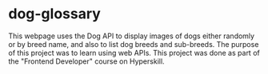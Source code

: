 # dog-glossary
This webpage uses the Dog API to display images of dogs either randomly or by breed name, and also to list dog breeds and sub-breeds. The purpose of this project was to learn using web APIs. This project was done as part of the "Frontend Developer" course on Hyperskill.
